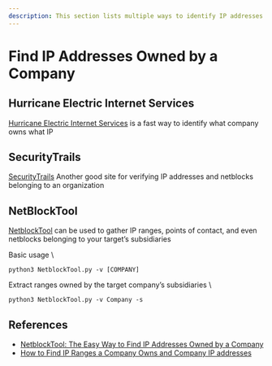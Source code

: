 ```yaml
---
description: This section lists multiple ways to identify IP addresses owned by a company
---
```


# Find IP Addresses Owned by a Company

## Hurricane Electric Internet Services

[Hurricane Electric Internet Services](https://bgp.he.net) is a fast way to identify what company owns what IP

## SecurityTrails

[SecurityTrails](https://securitytrails.com) Another good site for verifying IP addresses and netblocks belonging to an organization

## NetBlockTool

[NetblockTool](https://github.com/NetSPI/NetblockTool) can be used to gather IP ranges, points of contact, and even netblocks belonging to your target’s subsidiaries

Basic usage \\

`python3 NetblockTool.py -v [COMPANY]`

Extract ranges owned by the target company’s subsidiaries \\

`python3 NetblockTool.py -v Company -s`

## References

* [NetblockTool: The Easy Way to Find IP Addresses Owned by a Company](https://www.netspi.com/blog/technical/network-penetration-testing/netblocktool)
* [How to Find IP Ranges a Company Owns and Company IP addresses](https://securitytrails.com/blog/identify-ip-ranges-company-owns)
